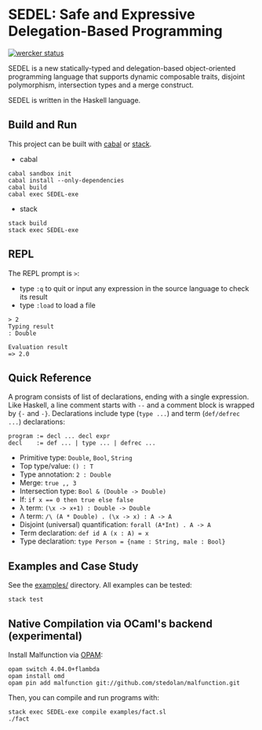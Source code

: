 # SEDEL: Safe and Expressive Delegation-Based Programming

[![wercker status](https://app.wercker.com/status/f8efc6b9552b883a408799e75a4b87f3/s/master "wercker status")](https://app.wercker.com/project/byKey/f8efc6b9552b883a408799e75a4b87f3)

SEDEL is a new statically-typed and delegation-based object-oriented programming
language that supports dynamic composable traits, disjoint polymorphism,
intersection types and a merge construct.

SEDEL is written in the Haskell language.

## Build and Run

This project can be built
with [cabal](https://www.haskell.org/cabal/download.html)
or [stack](https://docs.haskellstack.org/en/stable/README/).

* cabal
```
cabal sandbox init
cabal install --only-dependencies
cabal build
cabal exec SEDEL-exe
```

* stack
```
stack build
stack exec SEDEL-exe
```

## REPL

The REPL prompt is `>`:
- type `:q` to quit or input any expression in the source language to check its
result
- type `:load` to load a file

```
> 2
Typing result
: Double

Evaluation result
=> 2.0
```

## Quick Reference

A program consists of list of declarations, ending with a single expression.
Like Haskell, a line comment starts with `--` and a comment block is wrapped by
`{-` and `-}`. Declarations include type (`type ...`) and term (`def/defrec ...`) declarations:

```
program := decl ... decl expr
decl    := def ... | type ... | defrec ...
```


* Primitive type: `Double`, `Bool`, `String`
* Top type/value: `() : T`
* Type annotation: `2 : Double`
* Merge: `true ,, 3`
* Intersection type: `Bool & (Double -> Double)`
* If: `if x == 0 then true else false`
* λ term: `(\x -> x+1) : Double -> Double`
* Λ term: `/\ (A * Double) . (\x -> x) : A -> A`
* Disjoint (universal) quantification: `forall (A*Int) . A -> A`
* Term declaration: `def id A (x : A) = x`
* Type declaration: `type Person = {name : String, male : Bool}`

## Examples and Case Study

See the [examples/](./examples/) directory. All examples can be tested:

```
stack test
```

## Native Compilation via OCaml's backend (experimental)

Install Malfunction via [OPAM](https://opam.ocaml.org/):

```
opam switch 4.04.0+flambda
opam install omd
opam pin add malfunction git://github.com/stedolan/malfunction.git
```

Then, you can compile and run programs with:

```
stack exec SEDEL-exe compile examples/fact.sl
./fact
```
